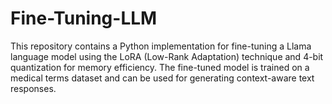 # Fine-Tuning-LLM
This repository contains a Python implementation for fine-tuning a Llama language model using the LoRA (Low-Rank Adaptation) technique and 4-bit quantization for memory efficiency. The fine-tuned model is trained on a medical terms dataset and can be used for generating context-aware text responses.
